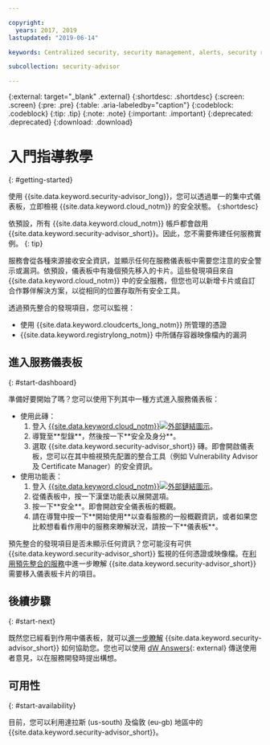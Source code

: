 ```yaml
---

copyright:
  years: 2017, 2019
lastupdated: "2019-06-14"

keywords: Centralized security, security management, alerts, security risk, insights, threat detection

subcollection: security-advisor

---
```


{:external: target="_blank" .external}
{:shortdesc: .shortdesc}
{:screen: .screen}
{:pre: .pre}
{:table: .aria-labeledby="caption"}
{:codeblock: .codeblock}
{:tip: .tip}
{:note: .note}
{:important: .important}
{:deprecated: .deprecated}
{:download: .download}


# 入門指導教學
{: #getting-started}

使用 {{site.data.keyword.security-advisor_long}}，您可以透過單一的集中式儀表板，立即檢視 {{site.data.keyword.cloud_notm}} 的安全狀態。
{:shortdesc}

依預設，所有 {{site.data.keyword.cloud_notm}} 帳戶都會啟用 {{site.data.keyword.security-advisor_short}}。因此，您不需要佈建任何服務實例。
{: tip}

服務會從各種來源接收安全資訊，並顯示任何在服務儀表板中需要您注意的安全警示或漏洞。依預設，儀表板中有幾個預先移入的卡片。這些發現項目來自 {{site.data.keyword.cloud_notm}} 中的安全服務，但您也可以新增卡片或自訂合作夥伴解決方案，以從相同的位置存取所有安全工具。

透過預先整合的發現項目，您可以監視：

- 使用 {{site.data.keyword.cloudcerts_long_notm}} 所管理的憑證
- {{site.data.keyword.registrylong_notm}} 中所儲存容器映像檔內的漏洞



## 進入服務儀表板
{: #start-dashboard}

準備好要開始了嗎？您可以使用下列其中一種方式進入服務儀表板：

<ul>
  <li>使用此磚：
    <ol>
      <li>登入 <a href="https://cloud.ibm.com/login" target="_blank">{{site.data.keyword.cloud_notm}}<img src="../../icons/launch-glyph.svg" alt="外部鏈結圖示"></a>。</li>
      <li>導覽至**型錄**，然後按一下**安全及身分**。</li>
      <li>選取 {{site.data.keyword.security-advisor_short}} 磚。即會開啟儀表板，您可以在其中檢視預先配置的整合工具（例如 Vulnerability Advisor 及 Certificate Manager）的安全資訊。</li>
    </ol>
  </li>
  <li>使用功能表：
    <ol>
      <li>登入 <a href="https://cloud.ibm.com/login" target="_blank">{{site.data.keyword.cloud_notm}}<img src="../../icons/launch-glyph.svg" alt="外部鏈結圖示"></a>。</li>
      <li>從儀表板中，按一下漢堡功能表以展開選項。</li>
      <li>按一下**安全**。即會開啟安全儀表板的概觀。</li>
      <li>請在導覽中按一下**開始使用**以查看服務的一般概觀資訊，或者如果您比較想看看作用中的服務來瞭解狀況，請按一下**儀表板**。</li>
    </ol>
  </li>
</ul>

預先整合的發現項目是否未顯示任何資訊？您可能沒有可供 {{site.data.keyword.security-advisor_short}} 監視的任何憑證或映像檔。在[利用預先整合的服務](/docs/services/security-advisor?topic=security-advisor-setup-services)中進一步瞭解 {{site.data.keyword.security-advisor_short}} 需要移入儀表板卡片的項目。


## 後續步驟
{: #start-next}

既然您已經看到作用中儀表板，就可以[進一步瞭解](/docs/services/security-advisor?topic=security-advisor-about) {{site.data.keyword.security-advisor_short}} 如何協助您。您也可以使用 [dW Answers](https://developer.ibm.com){: external} 傳送使用者意見，以在服務開發時提出構想。


## 可用性
{: #start-availability}

目前，您可以利用達拉斯 (us-south) 及倫敦 (eu-gb) 地區中的 {{site.data.keyword.security-advisor_short}}。

